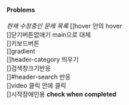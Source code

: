 #### Problems
*현재 수정중인 문제 목록*
[]hover 안의 hover  
[]닫기버튼없애기 main으로 대체  
[]키보드버튼  
[]gradient  
[]header-category 띄우기  
[]검색창크기반응  
[]#header-search 반응   
[]video 클릭 안에 클릭  
[]시작장애인용
**check when completed**